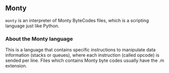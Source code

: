 ## Monty

`monty` is an interpreter of Monty ByteCodes files, which is a scripting language just like Python.


### About the Monty language

This is a language that contains specific instructions to manipulate data information (stacks or queues), where each instruction (called opcode) is sended per line. Files which contains Monty byte codes usually have the .m extension.
